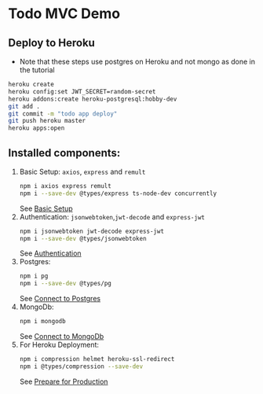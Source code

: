 # Todo MVC Demo

## Deploy to Heroku
* Note that these steps use postgres on Heroku and not mongo as done in the tutorial
```sh
heroku create
heroku config:set JWT_SECRET=random-secret
heroku addons:create heroku-postgresql:hobby-dev
git add .
git commit -m "todo app deploy"
git push heroku master
heroku apps:open
```

## Installed components:
1. Basic Setup: `axios`, `express` and `remult`
   ```sh
   npm i axios express remult
   npm i --save-dev @types/express ts-node-dev concurrently
   ```
   See [Basic Setup](https://remult.dev/tutorials/react/#option-2-step-by-step-setup)
2. Authentication: `jsonwebtoken`,`jwt-decode` and `express-jwt`
   ```sh
   npm i jsonwebtoken jwt-decode express-jwt
   npm i --save-dev @types/jsonwebtoken 
   ```
   See [Authentication](https://remult.dev/tutorials/react/auth.html#user-authentication)
3. Postgres:
   ```sh
   npm i pg
   npm i --save-dev @types/pg
   ```
   See [Connect to Postgres](https://remult.dev/tutorials/react/deployment.html#connect-to-postgres)
4. MongoDb:
   ```sh
   npm i mongodb
   ```
   See [Connect to MongoDb](https://remult.dev/docs/databases.html#mongodb)
5. For Heroku Deployment:
   ```sh
   npm i compression helmet heroku-ssl-redirect
   npm i @types/compression --save-dev
   ```
   See [Prepare for Production](https://remult.dev/tutorials/vue/deployment.html#prepare-for-production)